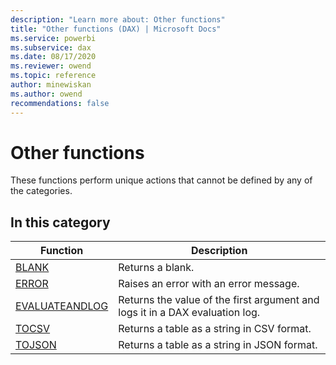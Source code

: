 ```yaml
---
description: "Learn more about: Other functions"
title: "Other functions (DAX) | Microsoft Docs"
ms.service: powerbi 
ms.subservice: dax 
ms.date: 08/17/2020
ms.reviewer: owend
ms.topic: reference
author: minewiskan
ms.author: owend 
recommendations: false
---
```

# Other functions

These functions perform unique actions that cannot be defined by any of the categories.
  
## In this category  

|Function  |Description  |
|---------|---------|
|[BLANK](blank-function-dax.md)       |  Returns a blank.       |
|[ERROR](error-function.md)     | Raises an error with an error message.         |
|[EVALUATEANDLOG](evaluateandlog-function-dax.md)     |    Returns the value of the first argument and logs it in a DAX evaluation log.      |
|[TOCSV](tocsv-function-dax.md)     |   Returns a table as a string in CSV format.      |
|[TOJSON](tojson-function-dax.md)     |   Returns a table as a string in JSON format.      |
